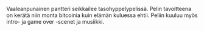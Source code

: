 Vaaleanpunainen pantteri seikkailee tasohyppelypelissä.
Pelin tavoitteena on kerätä niin monta bitcoinia kuin elämän kuluessa ehtii.
Peliin kuuluu myös intro- ja game over -scenet ja musiikki.
